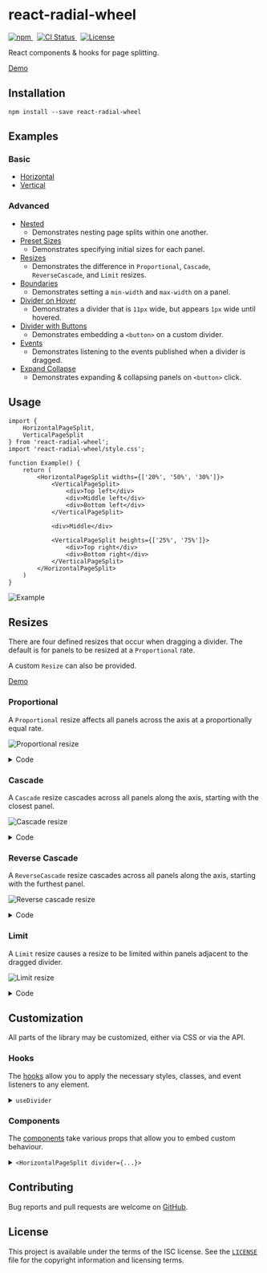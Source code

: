 # react-radial-wheel

<a href="https://www.npmjs.com/package/react-radial-wheel" target="_blank" rel="noreferrer">
  <img alt="npm" src="https://img.shields.io/npm/v/react-radial-wheel.svg" />
</a>&nbsp;
<a href="https://github.com/michaelbull/react-radial-wheel/actions?query=workflow%3Aci" target="_blank" rel="noreferrer">
  <img alt="CI Status" src="https://github.com/michaelbull/kotlin-result/workflows/ci/badge.svg" />
</a>&nbsp;
<a href="https://github.com/michaelbull/react-radial-wheel/blob/master/LICENSE" target="_blank" rel="noreferrer">
  <img alt="License" src="https://img.shields.io/github/license/michaelbull/react-radial-wheel.svg" />
</a>

React components & hooks for page splitting.

[Demo][storybook]

## Installation

```shell
npm install --save react-radial-wheel
```

## Examples

### Basic

- [Horizontal](https://michaelbull.github.io/react-radial-wheel/?path=/story/basic--horizontal)
- [Vertical](https://michaelbull.github.io/react-radial-wheel/?path=/story/basic--vertical)

### Advanced

- [Nested](https://michaelbull.github.io/react-radial-wheel/?path=/story/advanced--nested)
    - Demonstrates nesting page splits within one another.
- [Preset Sizes](https://michaelbull.github.io/react-radial-wheel/?path=/story/advanced--preset-sizes)
    - Demonstrates specifying initial sizes for each panel.
- [Resizes](https://michaelbull.github.io/react-radial-wheel/?path=/story/advanced--resizes)
    - Demonstrates the difference in `Proportional`, `Cascade`, `ReverseCascade`, and `Limit` resizes.
- [Boundaries](https://michaelbull.github.io/react-radial-wheel/?path=/story/advanced--boundaries)
    - Demonstrates setting a `min-width` and `max-width` on a panel.
- [Divider on Hover](https://michaelbull.github.io/react-radial-wheel/?path=/story/advanced--divider-on-hover)
    - Demonstrates a divider that is `11px` wide, but appears `1px` wide until hovered.
- [Divider with Buttons](https://michaelbull.github.io/react-radial-wheel/?path=/story/advanced--divider-with-buttons)
    - Demonstrates embedding a `<button>` on a custom divider.
- [Events](https://michaelbull.github.io/react-radial-wheel/?path=/story/advanced--events)
    - Demonstrates listening to the events published when a divider is dragged.
- [Expand Collapse](https://michaelbull.github.io/react-radial-wheel/?path=/story/advanced--expand-collapse)
    - Demonstrates expanding & collapsing panels on `<button>` click.

## Usage

```tsx
import {
    HorizontalPageSplit,
    VerticalPageSplit
} from 'react-radial-wheel';
import 'react-radial-wheel/style.css';

function Example() {
    return (
        <HorizontalPageSplit widths={['20%', '50%', '30%']}>
            <VerticalPageSplit>
                <div>Top left</div>
                <div>Middle left</div>
                <div>Bottom left</div>
            </VerticalPageSplit>

            <div>Middle</div>

            <VerticalPageSplit heights={['25%', '75%']}>
                <div>Top right</div>
                <div>Bottom right</div>
            </VerticalPageSplit>
        </HorizontalPageSplit>
    )
}
```

![Example](images/example.png)

## Resizes

There are four defined resizes that occur when dragging a divider. The default is for panels to be resized at
a `Proportional` rate.

A custom `Resize` can also be provided.

[Demo](https://michaelbull.github.io/react-radial-wheel/?path=/story/advanced--resizes)

### Proportional

A `Proportional` resize affects all panels across the axis at a proportionally equal rate.

![Proportional resize](images/proportional.gif)

<details>
<summary>Code</summary>
<p>

```tsx
import {
    HorizontalPageSplit,
    Proportional
} from 'react-radial-wheel';
import 'react-radial-wheel/style.css';

function CascadeBehaviourExample() {
    return (
        <HorizontalPageSplit resize={Proportional}>
            <div>A</div>
            <div>B</div>
            <div>C</div>
            <div>D</div>
        </HorizontalPageSplit>
    )
}
```

</p>
</details>

### Cascade

A `Cascade` resize cascades across all panels along the axis, starting with the closest panel.

![Cascade resize](images/cascade.gif)

<details>
<summary>Code</summary>
<p>

```tsx
import {
    HorizontalPageSplit,
    Cascade
} from 'react-radial-wheel';
import 'react-radial-wheel/style.css';

function CascadeBehaviourExample() {
    return (
        <HorizontalPageSplit resize={Cascade}>
            <div>A</div>
            <div>B</div>
            <div>C</div>
            <div>D</div>
        </HorizontalPageSplit>
    )
}
```

</p>
</details>

### Reverse Cascade

A `ReverseCascade` resize cascades across all panels along the axis, starting with the furthest panel.

![Reverse cascade resize](images/reverse-cascade.gif)

<details>
<summary>Code</summary>
<p>

```tsx
import {
    HorizontalPageSplit,
    ReverseCascade
} from 'react-radial-wheel';
import 'react-radial-wheel/style.css';

function CascadeReverseBehaviourExample() {
    return (
        <HorizontalPageSplit resize={ReverseCascade}>
            <div>A</div>
            <div>B</div>
            <div>C</div>
            <div>D</div>
        </HorizontalPageSplit>
    )
}
```

</p>
</details>

### Limit

A `Limit` resize causes a resize to be limited within panels adjacent to the dragged divider.

![Limit resize](images/limit.gif)

<details>
<summary>Code</summary>
<p>

```tsx
import {
    HorizontalPageSplit,
    Limit
} from 'react-radial-wheel';
import 'react-radial-wheel/style.css';

function LimitBehaviourExample() {
    return (
        <HorizontalPageSplit resize={Limit}>
            <div>A</div>
            <div>B</div>
            <div>C</div>
            <div>D</div>
        </HorizontalPageSplit>
    )
}
```

</p>
</details>

## Customization

All parts of the library may be customized, either via CSS or via the API.

### Hooks

The [hooks](https://github.com/michaelbull/react-radial-wheel/tree/master/src/hooks)
allow you to apply the necessary styles, classes, and event listeners to any
element.

<details>
<summary><code>useDivider</code></summary>
<p>

```tsx
import {
    DividerProps,
    HorizontalPageSplit,
    useDivider
} from 'react-radial-wheel';
import 'react-radial-wheel/style.css';

function CustomDividerExample() {
    return (
        <HorizontalPageSplit divider={CustomDivider}>
            <div>A</div>
            <div>B</div>
        </HorizontalPageSplit>
    )
}

function CustomDivider(props: DividerProps<HTMLDivElement>) {
    const {
        index,
        ...rest
    } = props;

    const {
        children,
        ...dividerProps
    } = useDivider({
        className: 'custom-divider',
        ...rest
    });

    return (
        <div {...dividerProps}>
            <span>Divider #{index + 1}</span>
            {children}
            <button>My custom button</button>
        </div>
    );
}
```

</p>
</details>

### Components

The [components](https://github.com/michaelbull/react-radial-wheel/tree/master/src/components)
take various props that allow you to embed custom behaviour.

<details>
<summary><code>&lt;HorizontalPageSplit divider={...}&gt;</code></summary>
<p>

```tsx
import {
    HorizontalDivider,
    HorizontalDividerProps,
    HorizontalPageSplit
} from 'react-radial-wheel';
import 'react-radial-wheel/style.css';

function CustomDividerExample() {
    return (
        <HorizontalPageSplit divider={CustomDivider}>
            <div>A</div>
            <div>B</div>
        </HorizontalPageSplit>
    )
}

function CustomDivider(props: HorizontalDividerProps) {
    const {
        index,
        children,
        ...rest
    } = props;

    return (
        <HorizontalDivider className="custom-divider" index={index} {...rest}>
            <span>Divider #{index + 1}</span>
            {children}
            <button>My custom button</button>
        </HorizontalDivider>
    );
}
```

</p>
</details>

## Contributing

Bug reports and pull requests are welcome on [GitHub][github].

## License

This project is available under the terms of the ISC license. See the
[`LICENSE`](LICENSE) file for the copyright information and licensing terms.


[npm]: https://www.npmjs.com/package/react-radial-wheel

[github]: https://github.com/michaelbull/react-radial-wheel

[storybook]: https://michaelbull.github.io/react-radial-wheel/
